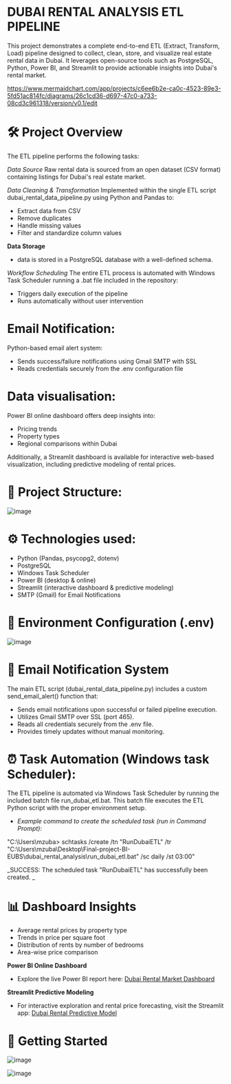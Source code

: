 # DUBAI RENTAL ANALYSIS ETL PIPELINE
This project demonstrates a complete end-to-end ETL (Extract, Transform, Load) pipeline designed to collect, clean, store, and visualize real estate rental data in Dubai. It leverages open-source tools such as PostgreSQL, Python, Power BI, and Streamlit to provide actionable insights into Dubai's rental market.

https://www.mermaidchart.com/app/projects/c6ee6b2e-ca0c-4523-89e3-5fd51ac814fc/diagrams/26c1cd36-d697-47c0-a733-08cd3c961318/version/v0.1/edit


# 🛠️ Project Overview
The ETL pipeline performs the following tasks:

*Data Source*
Raw rental data is sourced from an open dataset (CSV format) containing listings for Dubai's real estate market.

*Data Cleaning & Transformation*
Implemented within the single ETL script dubai_rental_data_pipeline.py using Python and Pandas to:
- Extract data from CSV
- Remove duplicates
- Handle missing values
- Filter and standardize column values

**Data Storage**
-  data is stored in a PostgreSQL database with a well-defined schema.

*Workflow Scheduling*
The entire ETL process is automated with Windows Task Scheduler running a .bat file included in the repository:
- Triggers daily execution of the pipeline
- Runs automatically without user intervention

#  Email Notification:
Python-based email alert system:
- Sends success/failure notifications using Gmail SMTP with SSL
- Reads credentials securely from the .env configuration file

#  Data visualisation:
Power BI online dashboard offers deep insights into:
- Pricing trends
- Property types
- Regional comparisons within Dubai

Additionally, a Streamlit dashboard is available for interactive web-based visualization, including predictive modeling of rental prices.


# 📁 Project Structure:
![image](https://github.com/user-attachments/assets/9f245c5d-7614-45f2-96c4-df60987fd6b8)


# ⚙️ Technologies used:

- Python (Pandas, psycopg2, dotenv)
- PostgreSQL
- Windows Task Scheduler
- Power BI (desktop & online)
- Streamlit (interactive dashboard & predictive modeling)
- SMTP (Gmail) for Email Notifications

# 🔐 Environment Configuration (.env)
![image](https://github.com/user-attachments/assets/a5bdba2d-cd00-4968-acc9-5ddb511f4013)


# 📧 Email Notification System
The main ETL script (dubai_rental_data_pipeline.py) includes a custom send_email_alert() function that:

- Sends email notifications upon successful or failed pipeline execution.
- Utilizes Gmail SMTP over SSL (port 465).
- Reads all credentials securely from the .env file.
- Provides timely updates without manual monitoring.

# ⏰ Task Automation (Windows task Scheduler):
The ETL pipeline is automated via Windows Task Scheduler by running the included batch file run_dubai_etl.bat. This batch file executes the ETL Python script with the proper environment setup.

-  _Example command to create the scheduled task (run in Command Prompt):_

"C:\Users\mzuba> schtasks /create /tn "RunDubaiETL" /tr "C:\Users\mzuba\Desktop\Final-project-BI-EUBS\dubai_rental_analysis\run_dubai_etl.bat" /sc daily /st 03:00"

_SUCCESS: The scheduled task "RunDubaiETL" has successfully been created.
_

# 📊 Dashboard Insights
- Average rental prices by property type
- Trends in price per square foot
- Distribution of rents by number of bedrooms
- Area-wise price comparison

**Power BI Online Dashboard**
- Explore the live Power BI report here:
[Dubai Rental Market Dashboard](https://app.powerbi.com/groups/me/reports/e672daf5-9c9a-4f22-9c60-21eb59c02eaf/b3d063ecaf3c5e7e7ae6?experience=power-bi&bookmarkGuid=aa5db85f-ec2e-439a-85e0-1efef012e956)

**Streamlit Predictive Modeling**
- For interactive exploration and rental price forecasting, visit the Streamlit app:
[Dubai Rental Predictive Model](https://zubair-meo-dubai-rental-analysis-app-stpcbn.streamlit.app/)

# 🚀 Getting Started

![image](https://github.com/user-attachments/assets/f293ce2b-73f8-4f59-997c-d701430f505d)

![image](https://github.com/user-attachments/assets/c4fa67dd-ac68-4873-9d85-5f58237f5acc)

